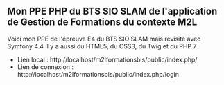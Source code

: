 ## Mon PPE PHP du BTS SIO SLAM de l'application de Gestion de Formations du contexte M2L
Voici mon PPE de l'épreuve E4 du BTS SIO SLAM mais revisité avec Symfony 4.4
Il y a aussi du HTML5, du CSS3, du Twig et du PHP 7



- Lien local : http://localhost/m2lformationsbis/public/index.php/
- Lien de connexion : http://localhost/m2lformationsbis/public/index.php/login
